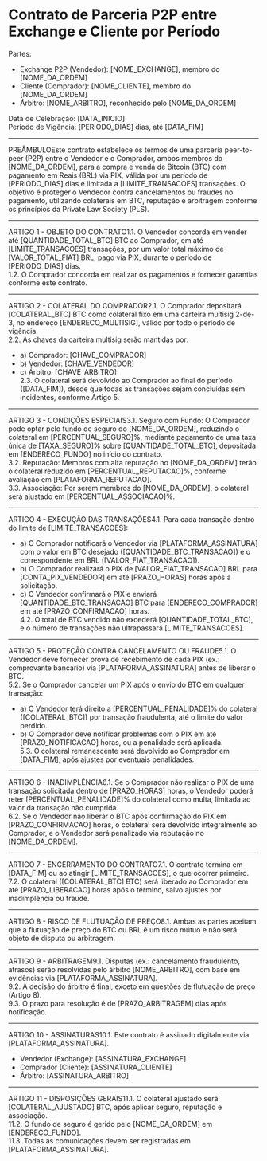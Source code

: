 # Contrato de Parceria P2P entre Exchange e Cliente por Período

Partes:

* Exchange P2P (Vendedor): \[NOME\_EXCHANGE], membro do \[NOME\_DA\_ORDEM]
* Cliente (Comprador): \[NOME\_CLIENTE], membro do \[NOME\_DA\_ORDEM]
* Árbitro: \[NOME\_ARBITRO], reconhecido pelo \[NOME\_DA\_ORDEM]

Data de Celebração: \[DATA\_INICIO]\
Período de Vigência: \[PERIODO\_DIAS] dias, até \[DATA\_FIM]

***

PREÂMBULOEste contrato estabelece os termos de uma parceria peer-to-peer (P2P) entre o Vendedor e o Comprador, ambos membros do \[NOME\_DA\_ORDEM], para a compra e venda de Bitcoin (BTC) com pagamento em Reais (BRL) via PIX, válida por um período de \[PERIODO\_DIAS] dias e limitada a \[LIMITE\_TRANSACOES] transações. O objetivo é proteger o Vendedor contra cancelamentos ou fraudes no pagamento, utilizando colaterais em BTC, reputação e arbitragem conforme os princípios da Private Law Society (PLS).

***

ARTIGO 1 - OBJETO DO CONTRATO1.1. O Vendedor concorda em vender até \[QUANTIDADE\_TOTAL\_BTC] BTC ao Comprador, em até \[LIMITE\_TRANSACOES] transações, por um valor total máximo de \[VALOR\_TOTAL\_FIAT] BRL, pago via PIX, durante o período de \[PERIODO\_DIAS] dias.\
1.2. O Comprador concorda em realizar os pagamentos e fornecer garantias conforme este contrato.

***

ARTIGO 2 - COLATERAL DO COMPRADOR2.1. O Comprador depositará \[COLATERAL\_BTC] BTC como colateral fixo em uma carteira multisig 2-de-3, no endereço \[ENDERECO\_MULTISIG], válido por todo o período de vigência.\
2.2. As chaves da carteira multisig serão mantidas por:

* a) Comprador: \[CHAVE\_COMPRADOR]
* b) Vendedor: \[CHAVE\_VENDEDOR]
* c) Árbitro: \[CHAVE\_ARBITRO]\
  2.3. O colateral será devolvido ao Comprador ao final do período (\[DATA\_FIM]), desde que todas as transações sejam concluídas sem incidentes, conforme Artigo 5.

***

ARTIGO 3 - CONDIÇÕES ESPECIAIS3.1. Seguro com Fundo: O Comprador pode optar pelo fundo de seguro do \[NOME\_DA\_ORDEM], reduzindo o colateral em \[PERCENTUAL\_SEGURO]%, mediante pagamento de uma taxa única de \[TAXA\_SEGURO]% sobre \[QUANTIDADE\_TOTAL\_BTC], depositada em \[ENDERECO\_FUNDO] no início do contrato.\
3.2. Reputação: Membros com alta reputação no \[NOME\_DA\_ORDEM] terão o colateral reduzido em \[PERCENTUAL\_REPUTACAO]%, conforme avaliação em \[PLATAFORMA\_REPUTACAO].\
3.3. Associação: Por serem membros do \[NOME\_DA\_ORDEM], o colateral será ajustado em \[PERCENTUAL\_ASSOCIACAO]%.

***

ARTIGO 4 - EXECUÇÃO DAS TRANSAÇÕES4.1. Para cada transação dentro do limite de \[LIMITE\_TRANSACOES]:

* a) O Comprador notificará o Vendedor via \[PLATAFORMA\_ASSINATURA] com o valor em BTC desejado (\[QUANTIDADE\_BTC\_TRANSACAO]) e o correspondente em BRL (\[VALOR\_FIAT\_TRANSACAO]).
* b) O Comprador realizará o PIX de \[VALOR\_FIAT\_TRANSACAO] BRL para \[CONTA\_PIX\_VENDEDOR] em até \[PRAZO\_HORAS] horas após a solicitação.
* c) O Vendedor confirmará o PIX e enviará \[QUANTIDADE\_BTC\_TRANSACAO] BTC para \[ENDERECO\_COMPRADOR] em até \[PRAZO\_CONFIRMACAO] horas.\
  4.2. O total de BTC vendido não excederá \[QUANTIDADE\_TOTAL\_BTC], e o número de transações não ultrapassará \[LIMITE\_TRANSACOES].

***

ARTIGO 5 - PROTEÇÃO CONTRA CANCELAMENTO OU FRAUDE5.1. O Vendedor deve fornecer prova de recebimento de cada PIX (ex.: comprovante bancário) via \[PLATAFORMA\_ASSINATURA] antes de liberar o BTC.\
5.2. Se o Comprador cancelar um PIX após o envio do BTC em qualquer transação:

* a) O Vendedor terá direito a \[PERCENTUAL\_PENALIDADE]% do colateral (\[COLATERAL\_BTC]) por transação fraudulenta, até o limite do valor perdido.
* b) O Comprador deve notificar problemas com o PIX em até \[PRAZO\_NOTIFICACAO] horas, ou a penalidade será aplicada.\
  5.3. O colateral remanescente será devolvido ao Comprador em \[DATA\_FIM], após ajustes por eventuais penalidades.

***

ARTIGO 6 - INADIMPLÊNCIA6.1. Se o Comprador não realizar o PIX de uma transação solicitada dentro de \[PRAZO\_HORAS] horas, o Vendedor poderá reter \[PERCENTUAL\_PENALIDADE]% do colateral como multa, limitada ao valor da transação não cumprida.\
6.2. Se o Vendedor não liberar o BTC após confirmação do PIX em \[PRAZO\_CONFIRMACAO] horas, o colateral será devolvido integralmente ao Comprador, e o Vendedor será penalizado via reputação no \[NOME\_DA\_ORDEM].

***

ARTIGO 7 - ENCERRAMENTO DO CONTRATO7.1. O contrato termina em \[DATA\_FIM] ou ao atingir \[LIMITE\_TRANSACOES], o que ocorrer primeiro.\
7.2. O colateral (\[COLATERAL\_BTC] BTC) será liberado ao Comprador em até \[PRAZO\_LIBERACAO] horas após o término, salvo ajustes por inadimplência ou fraude.

***

ARTIGO 8 - RISCO DE FLUTUAÇÃO DE PREÇO8.1. Ambas as partes aceitam que a flutuação de preço do BTC ou BRL é um risco mútuo e não será objeto de disputa ou arbitragem.

***

ARTIGO 9 - ARBITRAGEM9.1. Disputas (ex.: cancelamento fraudulento, atrasos) serão resolvidas pelo árbitro \[NOME\_ARBITRO], com base em evidências via \[PLATAFORMA\_ASSINATURA].\
9.2. A decisão do árbitro é final, exceto em questões de flutuação de preço (Artigo 8).\
9.3. O prazo para resolução é de \[PRAZO\_ARBITRAGEM] dias após notificação.

***

ARTIGO 10 - ASSINATURAS10.1. Este contrato é assinado digitalmente via \[PLATAFORMA\_ASSINATURA].

* Vendedor (Exchange): \[ASSINATURA\_EXCHANGE]
* Comprador (Cliente): \[ASSINATURA\_CLIENTE]
* Árbitro: \[ASSINATURA\_ARBITRO]

***

ARTIGO 11 - DISPOSIÇÕES GERAIS11.1. O colateral ajustado será \[COLATERAL\_AJUSTADO] BTC, após aplicar seguro, reputação e associação.\
11.2. O fundo de seguro é gerido pelo \[NOME\_DA\_ORDEM] em \[ENDERECO\_FUNDO].\
11.3. Todas as comunicações devem ser registradas em \[PLATAFORMA\_ASSINATURA].
